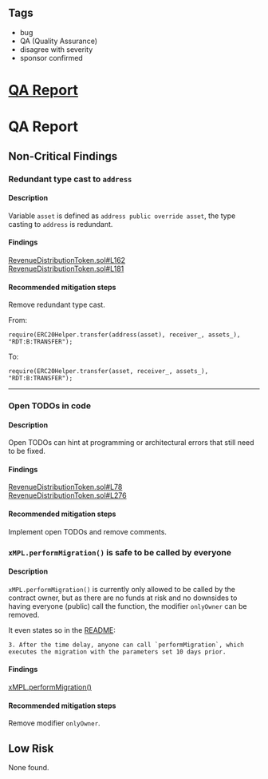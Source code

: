 ## Tags

- bug
- QA (Quality Assurance)
- disagree with severity
- sponsor confirmed

# [QA Report](https://github.com/code-423n4/2022-03-maple-findings/issues/21) 

# QA Report

## Non-Critical Findings

### Redundant type cast to `address`

#### Description

Variable `asset` is defined as `address public override asset`, the type casting to `address` is redundant.

#### Findings

[RevenueDistributionToken.sol#L162](https://github.com/maple-labs/revenue-distribution-token/blob/v1.0.0-beta.1/contracts/RevenueDistributionToken.sol#L162)  
[RevenueDistributionToken.sol#L181](https://github.com/maple-labs/revenue-distribution-token/blob/v1.0.0-beta.1/contracts/RevenueDistributionToken.sol#L181)

#### Recommended mitigation steps

Remove redundant type cast.

From:

```solidity
require(ERC20Helper.transfer(address(asset), receiver_, assets_), "RDT:B:TRANSFER");
```

To:

```solidity
require(ERC20Helper.transfer(asset, receiver_, assets_), "RDT:B:TRANSFER");
```

---

### Open TODOs in code

#### Description

Open TODOs can hint at programming or architectural errors that still need to be fixed.

#### Findings

[RevenueDistributionToken.sol#L78](https://github.com/maple-labs/revenue-distribution-token/blob/v1.0.0-beta.1/contracts/RevenueDistributionToken.sol#L78)  
[RevenueDistributionToken.sol#L276](https://github.com/maple-labs/revenue-distribution-token/blob/v1.0.0-beta.1/contracts/RevenueDistributionToken.sol#L276)  

#### Recommended mitigation steps

Implement open TODOs and remove comments.

### `xMPL.performMigration()` is safe to be called by everyone

#### Description

`xMPL.performMigration()` is currently only allowed to be called by the contract owner, but as there are no funds at risk and no downsides to having everyone (public) call the function, the modifier `onlyOwner` can be removed.

It even states so in the [README](https://github.com/maple-labs/xMPL/blob/v1.0.0-beta.1/README.md):

```
3. After the time delay, anyone can call `performMigration`, which executes the migration with the parameters set 10 days prior.
```

#### Findings

[xMPL.performMigration()](https://github.com/maple-labs/xMPL/blob/v1.0.0-beta.1/contracts/xMPL.sol#L51)

#### Recommended mitigation steps

Remove modifier `onlyOwner`.

## Low Risk

None found.

